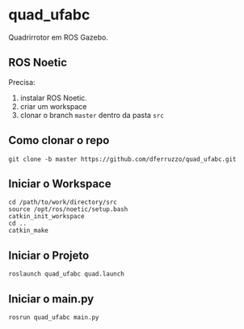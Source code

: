 # quad_ufabc
Quadrirrotor em ROS Gazebo.
## ROS Noetic
Precisa:
1. instalar ROS Noetic.
2. criar um workspace
3. clonar o branch `master` dentro da pasta `src`
## Como clonar o repo
`git clone -b master https://github.com/dferruzzo/quad_ufabc.git`
## Iniciar o Workspace
```
cd /path/to/work/directory/src
source /opt/ros/noetic/setup.bash
catkin_init_workspace
cd ..
catkin_make
```
## Iniciar o Projeto
`roslaunch quad_ufabc quad.launch`
## Iniciar o main.py
`rosrun quad_ufabc main.py`

